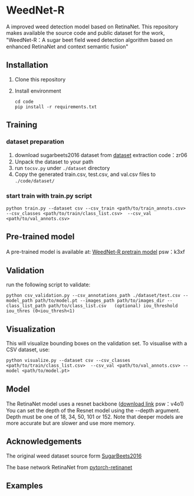 # WeedNet-R

A improved weed detection model based on RetinaNet. This repository makes available the source code and public dataset for  the work, "WeedNet-R：A sugar beet field weed detection algorithm based on enhanced RetinaNet and context semantic fusion"

## Installation

1) Clone this repository
2) Install environment

   ```shell
   cd code
   pip install -r requirements.txt
   ```

## Training

### dataset preparation

1. download sugarbeets2016 dataset from [dataset](https://pan.baidu.com/s/1MGoRRnL9kTcRMS4SWV76TQ "extraction code code：zr06")   extraction code：zr06
2. Unpack the dataset to your path
3. run `tocsv.py` under `./dataset` directory
4. Copy the generated train.csv, test.csv, and val.csv files to `./code/dataset/`

### start train with train.py script

```
python train.py --dataset csv --csv_train <path/to/train_annots.csv>  --csv_classes <path/to/train/class_list.csv>  --csv_val <path/to/val_annots.csv>
```



## Pre-trained model

A pre-trained model is available at: [WeedNet-R pretrain model](https://pan.baidu.com/s/14dB-7mKGTkCu5TZkBGimdQ "psw：k3xf") psw：k3xf

## Validation

run the following script to validate:

`python csv_validation.py --csv_annotations_path ./dataset/test.csv --model_path path/to/model.pt --images_path path/to/images_dir --class_list_path path/to/class_list.csv   (optional) iou_threshold iou_thres (0<iou_thresh<1) `

## Visualization

This will visualize bounding boxes on the validation set. To visualise with a CSV dataset, use:

```
python visualize.py --dataset csv --csv_classes <path/to/train/class_list.csv>  --csv_val <path/to/val_annots.csv> --model <path/to/model.pt>
```

## Model

The RetinaNet model uses a resnet backbone ([download link](https://pan.baidu.com/s/1tXSp3MfIGGoXWmgQi5zZhQ) psw：v4o1) You can set the depth of the Resnet model using the --depth argument. Depth must be one of 18, 34, 50, 101 or 152. Note that deeper models are more accurate but are slower and use more memory.

## Acknowledgements

The original weed dataset source form [SugarBeets2016](http://www.ipb.uni-bonn.de/data/sugarbeets2016/)

The base network RetinaNet from [pytorch-retinanet](https://github.com/yhenon/pytorch-retinanet)

## Examples

